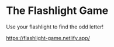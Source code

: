 # The Flashlight Game

Use your flashlight to find the odd letter!

https://flashlight-game.netlify.app/
